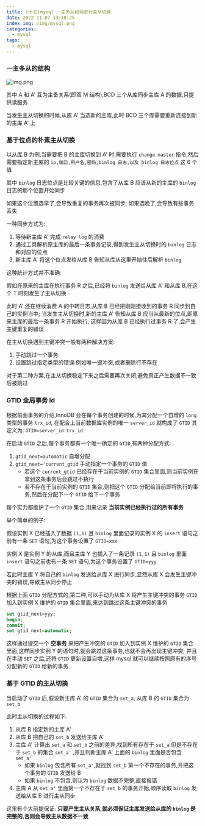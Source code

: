 ```yaml
---
title: (十五)mysql 一主多从如何进行主从切换
date: 2022-11-07 13:18:25
index_img: /img/mysql.png
categories:
  - mysql
tags:
  - mysql
---
```


### 一主多从的结构

![img.png](https://tva1.sinaimg.cn/large/008vK57jgy1h7xg26tow1j30il0dxq6q.jpg)

其中 A 和 A' 互为主备关系(即双 M 结构),BCD 三个从库同步主库 A 的数据,只提供读服务

当发生主从切换的时候,从库 A' 当选新的主库,此时 BCD 三个库需要重新连接到新的主库 A' 上

### 基于位点的朴素主从切换

以从库 B 为例,当需要把 B 的主库切换到 A' 时,需要执行 `change master` 指令,然后需要指定新主库的 `ip,端口,用户名,密码,binlog 日志,以及 binlog 日志位点` 这 6 个值

其中 `binlog` 日志位点是比较关键的信息,包含了从库 B 应该从新的主库的 `binlog` 日志的那个位置开始同步

如果这个位置选早了,会导致重复的事务再次被同步; 如果选晚了,会导致有些事务丢失

一种同步方式为:

1. 等待新主库 A' 完成 `relay log` 的消费
2. 通过工具解析原主库的最后一条事务记录,得到发生主从切换时的 `binlog` 日志和对应的位点
3. 新主库 A' 将这个位点发给从库 B 告知从库从这里开始往后解析 `binlog`

这种统计方式并不准确:

假如在原来的主库在执行事务 R 之后,已经将 `binlog` 发送给从库 A' 和从库 B,在这个 T 时刻发生了主从切换

此时 A' 还在继续消费 A 的中转日志,从库 B 已经把刚刚接收到的事务 R 同步到自己的实例当中; 当发生主从切换时,新的主库 A' 告知从库 B 应当从最新的位点,即原来主库的最后一条事务 R 开始执行; 这样因为从库 B
已经执行过事务 R 了,会产生主键重复的错误

在主从切换遇到主键冲突一般有两种解决方案:

1. 手动跳过一个事务
2. 设置跳过指定类型的错误:例如唯一键冲突,或者删除行不存在

对于第二种方案,在主从切换稳定下来之后需要再次关闭,避免真正产生数据不一致后被跳过

### GTID 全局事务 id

根据前面事务的介绍,InnoDB 会在每个事务创建的时候,为其分配一个自增的 `long` 类型的事务 `trx_id`, 在配合上当前数据库实例的唯一 `server_id` 就构成了 `GTID`
其定义为: `GTID=server_id:trx_id`

在启动 `GTID` 之后,每个事务都有一个唯一确定的 `GTID`,有两种分配方式:

1. `gtid_next=automatic` 自增分配
2. `gtid_next='current_gtid` 手动指定一个事务的 `GTID` 值
   * 若这个 `current_gtid` 已经存在于当前实例的 `GTID` 集合里面,则当前实例在拿到这条事务后会跳过不执行
   * 若不存在于当前实例的 `GTID` 集合,则把这个 `GTID` 分配给当前即将执行的事务,然后在分配下一个 `GTID` 给下一个事务

每个实力都维护了一个 `GTID` 集合,用来记录 **当前实例已经执行过的所有事务**

举个简单的例子:

假设实例 X 已经插入了数据 `(1,1)` 且 `binlog` 里面记录的实例 X 的 `insert` 语句之前有一条 `SET` 语句,为这个事务设置了 `GTID=xxx`

实例 X 是实例 Y 的从库,而且主库 Y 也插入了一条记录 `(1,1)` 且 `binlog` 里面 `insert` 语句之前也有一条 `SET` 语句,为这个事务设置了 `GTID=yyy`

若此时主库 Y 将自己的 `binlog` 发送给从库 X 进行同步,显然从库 X 会发生主键冲突的错误,导致主从同步停止

根据上面 `GTID` 分配方式的,第二种,可以手动为从库 X 将产生主键冲突的事务 `GTID` 加入到实例 X 维护的 `GTID` 集合里面,来达到跳过这条主键冲突的事务

```sql
set gtid_next=yyy;
begin;
commit;
set gtid_next=automatic;
```

这样通过提交一个 **空事务** 来把产生冲突的 `GTID` 加入到实例 X 维护的 `GTID` 集合里面,这样同步实例 Y 的语句时,就会跳过这条事务,也就不会再出现主键冲突; 并且在手动 `SET` 之后,还将 `GTID` 更新设置自增,这样 mysql 就可以继续按照原有的序号分配新的 `GTID` 给新的事务

### 基于 GTID 的主从切换

当启动了 `GTID` 后,假设新主库 A' 的 `GTID` 集合为 `set_a`, 从库 B 的 `GTID` 集合为 `set_b`

此时主从切换的过程如下:

1. 从库 B 指定新的主库 A'
2. 从库 B 把自己的 `set_b` 发送给主库 A'
3. 主库 A' 计算出 `set_a` 和 `set_b` 之前的差异,找到所有存在于 `set_a` 但是不存在于 `set_b` 的集合 `set_a'` ,并且判断主库 A' 上面的 `binlog` 里面是否包含 `set_a'`
   * 如果 `binlog` 包含所有 `set_a'`,就找到 `set_b` 第一个不存在的事务,并把这个事务的 `GTID` 发送给 B
   * 如果 `binlog` 不包含,则认为 `binlog` 数据不完整,直接报错
4. 主库 A 从 `set_a'` 里面第一个不存在于 `set_b` 的事务开始,顺序读取 `binlog` 发送给从库 B 进行主从同步

这里有个大前提保证: **只要产生主从关系,就必须保证主库发送给从库的 `binlog` 是完整的,否则会导致主从数据不一致**

